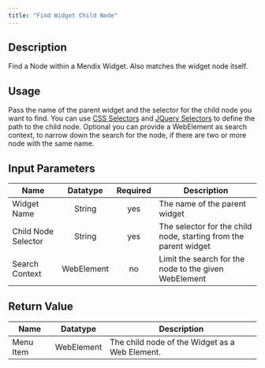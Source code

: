 ```yaml
---
title: "Find Widget Child Node"
---
```

## Description
Find a Node within a Mendix Widget.
Also matches the widget node itself.

## Usage
Pass the name of the parent widget and the selector for the child node you want to find. You can use [CSS Selectors](../../Selectors#CSS+Selectors) and [JQuery Selectors](../../Selectors#JQuery+Selectors) to define the path to the child node.
Optional you can provide a WebElement as search context, to narrow down the search for the node, if there are two or more node with the same name.

## Input Parameters
Name | Datatype | Required | Description
---- | :--------: | :--------: | ---------------
Widget Name | String | yes | The name of the parent widget
Child Node Selector | String | yes | The selector for the child node, starting from the parent widget
Search Context | WebElement | no | Limit the search for the node to the given WebElement

## Return Value

Name | Datatype | Description
---- | :---------: | ---------------
Menu Item | WebElement | The child node of the Widget as a Web Element.
